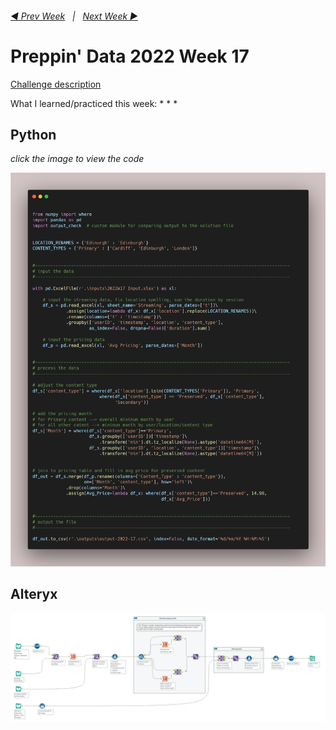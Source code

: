 <h6><a href="..\preppin-data-2022-16\README.md">◀  Prev Week</a>&nbsp;&nbsp;&nbsp;|&nbsp;&nbsp;&nbsp;<a href="..\preppin-data-2022-18\README.md">Next Week  ▶</a></h6>

# Preppin' Data 2022 Week 17

[Challenge description](https://preppindata.blogspot.com/)

What I learned/practiced this week:
*
*
*

## Python
<p align="left"><i>click the image to view the code</i></p>
<a href="preppin-data-2022-17.py">
<img src="img-python-code-2022-17.png?raw=true" alt="Python code">
</a>

## Alteryx
<a href="preppin-data-2022-17.yxzp">
<img src="img-alteryx-2022-17.png?raw=true" alt="Alteryx workflow">
</a>
